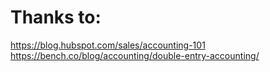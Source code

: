# Thanks to:

https://blog.hubspot.com/sales/accounting-101
https://bench.co/blog/accounting/double-entry-accounting/

